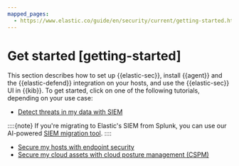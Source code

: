 ```yaml
---
mapped_pages:
  - https://www.elastic.co/guide/en/security/current/getting-started.html
---
```


# Get started [getting-started]

This section describes how to set up {{elastic-sec}}, install {{agent}} and the {{elastic-defend}} integration on your hosts, and use the {{elastic-sec}} UI in {{kib}}. To get started, click on one of the following tutorials, depending on your use case:

* [Detect threats in my data with SIEM](https://www.elastic.co/getting-started/security/detect-threats-in-my-data-with-siem)

::::{note}
If you're migrating to Elastic's SIEM from Splunk, you can use our AI-powered [SIEM migration tool](../security/get-started/siem-migration.md). 
::::

* [Secure my hosts with endpoint security](https://www.elastic.co/getting-started/security/secure-my-hosts-with-endpoint-security)
* [Secure my cloud assets with cloud posture management (CSPM)](https://www.elastic.co/getting-started/security/secure-my-cloud-assets-with-cloud-security-posture-management)

